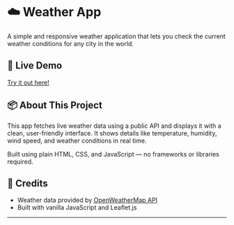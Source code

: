 # ☁️ Weather App

A simple and responsive weather application that lets you check the current weather conditions for any city in the world.

## 🔗 Live Demo

[Try it out here!](https://aishi1528.github.io/Weather-app/)

## 📦 About This Project

This app fetches live weather data using a public API and displays it with a clean, user-friendly interface. It shows details like temperature, humidity, wind speed, and weather conditions in real time.

Built using plain HTML, CSS, and JavaScript — no frameworks or libraries required.

## 🧠 Credits

- Weather data provided by [OpenWeatherMap API](https://openweathermap.org/api)
- Built with vanilla JavaScript and Leaflet.js

---



